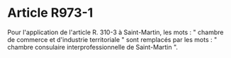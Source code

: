 # Article R973-1

Pour l'application de l'article R. 310-3 à Saint-Martin, les mots : " chambre de commerce et d'industrie territoriale " sont remplacés par les mots : " chambre consulaire interprofessionnelle de Saint-Martin ".
